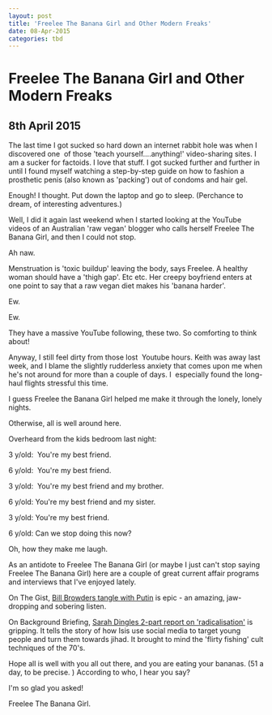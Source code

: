 ```yaml
---
layout: post
title: 'Freelee The Banana Girl and Other Modern Freaks'
date: 08-Apr-2015
categories: tbd
---
```


# Freelee The Banana Girl and Other Modern Freaks

## 8th April 2015

The last time I got sucked so hard down an internet rabbit hole was when I discovered one  of those 'teach yourself....anything!' video-sharing sites. I am a sucker for factoids. I love that stuff. I got sucked further and further in until I found myself watching a step-by-step guide on how to fashion a prosthetic penis (also known as 'packing') out of condoms and hair gel.

Enough! I thought. Put down the laptop and go to sleep. (Perchance to dream,   of interesting adventures.)

Well,   I did it again last weekend when I started looking at the YouTube videos of an Australian 'raw vegan' blogger who calls herself Freelee The Banana Girl, and then I could not stop.

Ah naw.

Menstruation is 'toxic buildup' leaving the body, says Freelee. A healthy woman should have a 'thigh gap'. Etc etc. Her creepy boyfriend enters at one point to say that a raw vegan diet makes his 'banana harder'.

Ew.

Ew.

 

They have a massive YouTube following, these two. So comforting to think about!

Anyway, I still feel dirty from those lost  Youtube hours. Keith was away last week, and I blame the slightly rudderless anxiety that comes upon me when he's not around for more than a couple of days. I  especially found the long-haul flights stressful this time.

I guess Freelee the Banana Girl helped me make it through the lonely, lonely nights.

Otherwise, all is well around here.

Overheard from the kids bedroom last night:

3 y/old:  You're my best friend.

6 y/old:  You're my best friend.

3 y/old:  You're my best friend and my brother.

6 y/old: You're my best friend and my sister.

3 y/old: You're my best friend.

6 y/old: Can we stop doing this now?

Oh, how they make me laugh.

As an antidote to Freelee The Banana Girl (or maybe I just can't stop saying Freelee The Banana Girl) here are a couple of great current affair programs and interviews that I've enjoyed lately.

On The Gist, <a href="http://www.slate.com/articles/podcasts/gist/2015/02/the_gist_bill_browder_on_putin_s_russia_and_sergei_magnitsky.html">Bill Browders tangle with Putin</a> is epic - an amazing, jaw-dropping and sobering listen.

On Background Briefing, <a href="http://www.abc.net.au/radionational/programs/backgroundbriefing/de-radicalisation-and-the-authentic-voices-of-reason/6342310">Sarah Dingles 2-part report on 'radicalisation'</a> is gripping. It tells the story of how Isis use social media to target young people and turn them towards jihad. It brought to mind the 'flirty fishing' cult techniques of the 70's.

Hope all is well with you all out there, and you are eating your bananas. (51 a day, to be precise. ) According to who, I hear you say?

I'm so glad you asked!

Freelee The Banana Girl.

 
